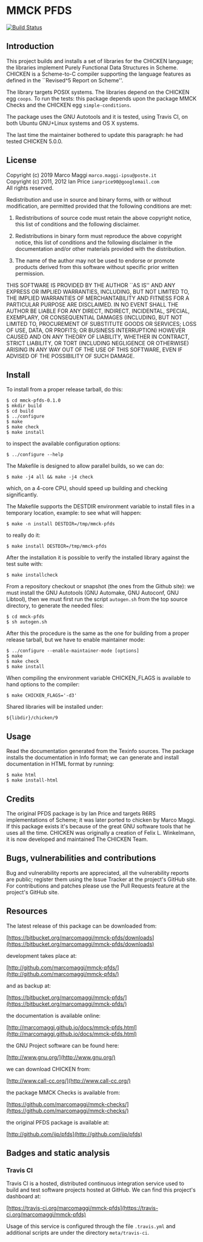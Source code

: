 # MMCK PFDS

[![Build Status](https://travis-ci.org/marcomaggi/mmck-pfds.svg?branch=master)](https://travis-ci.org/marcomaggi/mmck-pfds)

## Introduction

This project  builds and  installs a  set of  libraries for  the CHICKEN
language; the  libraries implement Purely Functional  Data Structures in
Scheme.   CHICKEN  is a  Scheme-to-C  compiler  supporting the  language
features as defined in the ``Revised^5 Report on Scheme''.

The library targets POSIX systems.   The libraries depend on the CHICKEN
egg `coops`.   To run the tests:  this package depends upon  the package
MMCK Checks and the CHICKEN egg `simple-conditions`.

The package uses the GNU Autotools and it is tested, using Travis CI, on
both Ubuntu GNU+Linux  systems and OS X systems.

The last time  the maintainer bothered to update this  paragraph: he had
tested CHICKEN 5.0.0.

## License

Copyright (c) 2019 Marco Maggi `marco.maggi-ipsu@poste.it`<br/>
Copyright (c) 2011, 2012 Ian Price `ianprice90@googlemail.com`<br/>
All rights reserved.

Redistribution  and use  in source  and  binary forms,  with or  without
modification, are  permitted provided that the  following conditions are
met:

1.  Redistributions  of source  code  must  retain the  above  copyright
   notice, this list of conditions and the following disclaimer.

2. Redistributions  in binary  form must  reproduce the  above copyright
   notice, this list  of conditions and the following  disclaimer in the
   documentation and/or other materials provided with the distribution.

3. The name of the author may not be used to endorse or promote products
   derived from this software without specific prior written permission.

THIS SOFTWARE  IS PROVIDED BY  THE AUTHOR ``AS  IS'' AND ANY  EXPRESS OR
IMPLIED  WARRANTIES,   INCLUDING,  BUT  NOT  LIMITED   TO,  THE  IMPLIED
WARRANTIES OF MERCHANTABILITY  AND FITNESS FOR A  PARTICULAR PURPOSE ARE
DISCLAIMED.  IN  NO EVENT  SHALL THE  AUTHOR BE  LIABLE FOR  ANY DIRECT,
INDIRECT,  INCIDENTAL,  SPECIAL,  EXEMPLARY,  OR  CONSEQUENTIAL  DAMAGES
(INCLUDING,  BUT NOT  LIMITED  TO, PROCUREMENT  OF  SUBSTITUTE GOODS  OR
SERVICES;  LOSS OF  USE,  DATA, OR  PROFITS;  OR BUSINESS  INTERRUPTION)
HOWEVER  CAUSED AND  ON ANY  THEORY OF  LIABILITY, WHETHER  IN CONTRACT,
STRICT LIABILITY, OR TORT (INCLUDING NEGLIGENCE OR OTHERWISE) ARISING IN
ANY  WAY OUT  OF  THE USE  OF  THIS  SOFTWARE, EVEN  IF  ADVISED OF  THE
POSSIBILITY OF SUCH DAMAGE.

## Install

To install from a proper release tarball, do this:

```
$ cd mmck-pfds-0.1.0
$ mkdir build
$ cd build
$ ../configure
$ make
$ make check
$ make install
```

to inspect the available configuration options:

```
$ ../configure --help
```

The Makefile is designed to allow parallel builds, so we can do:

```
$ make -j4 all && make -j4 check
```

which,  on  a  4-core  CPU,   should  speed  up  building  and  checking
significantly.

The Makefile supports the DESTDIR  environment variable to install files
in a temporary location, example: to see what will happen:

```
$ make -n install DESTDIR=/tmp/mmck-pfds
```

to really do it:

```
$ make install DESTDIR=/tmp/mmck-pfds
```

After the  installation it is  possible to verify the  installed library
against the test suite with:

```
$ make installcheck
```

From a repository checkout or snapshot  (the ones from the Github site):
we  must install  the GNU  Autotools  (GNU Automake,  GNU Autoconf,  GNU
Libtool), then  we must first run  the script `autogen.sh` from  the top
source directory, to generate the needed files:

```
$ cd mmck-pfds
$ sh autogen.sh

```

After this  the procedure  is the same  as the one  for building  from a
proper release tarball, but we have to enable maintainer mode:

```
$ ../configure --enable-maintainer-mode [options]
$ make
$ make check
$ make install
```

When compiling  the environment  variable CHICKEN_FLAGS is  available to
hand options to the compiler:

```
$ make CHICKEN_FLAGS='-d3'
```

Shared libraries will be installed under:

```
${libdir}/chicken/9
```

## Usage

Read the documentation generated from  the Texinfo sources.  The package
installs the documentation  in Info format; we can  generate and install
documentation in HTML format by running:

```
$ make html
$ make install-html
```

## Credits

The  original   PFDS  package   is  by  Ian   Price  and   targets  R6RS
implementations  of Scheme;  it was  later  ported to  chicken by  Marco
Maggi.  If  this package exists it's  because of the great  GNU software
tools that he  uses all the time.  CHICKEN was  originally a creation of
Felix L.   Winkelmann, it  is now developed  and maintained  The CHICKEN
Team.

## Bugs, vulnerabilities and contributions

Bug  and vulnerability  reports are  appreciated, all  the vulnerability
reports  are  public; register  them  using  the  Issue Tracker  at  the
project's GitHub  site.  For  contributions and  patches please  use the
Pull Requests feature at the project's GitHub site.

## Resources

The latest release of this package can be downloaded from:

[https://bitbucket.org/marcomaggi/mmck-pfds/downloads](https://bitbucket.org/marcomaggi/mmck-pfds/downloads)

development takes place at:

[http://github.com/marcomaggi/mmck-pfds/](http://github.com/marcomaggi/mmck-pfds/)

and as backup at:

[https://bitbucket.org/marcomaggi/mmck-pfds/](https://bitbucket.org/marcomaggi/mmck-pfds/)

the documentation is available online:

[http://marcomaggi.github.io/docs/mmck-pfds.html](http://marcomaggi.github.io/docs/mmck-pfds.html)

the GNU Project software can be found here:

[http://www.gnu.org/](http://www.gnu.org/)

we can download CHICKEN from:

[http://www.call-cc.org/](http://www.call-cc.org/)

the package MMCK Checks is available from:

[https://github.com/marcomaggi/mmck-checks/](https://github.com/marcomaggi/mmck-checks/)

the original PFDS package is available at:

[http://github.com/ijp/pfds](http://github.com/ijp/pfds)

## Badges and static analysis

### Travis CI

Travis CI is  a hosted, distributed continuous  integration service used
to build and test software projects  hosted at GitHub.  We can find this
project's dashboard at:

[https://travis-ci.org/marcomaggi/mmck-pfds](https://travis-ci.org/marcomaggi/mmck-pfds)

Usage of this  service is configured through the  file `.travis.yml` and
additional scripts are under the directory `meta/travis-ci`.

